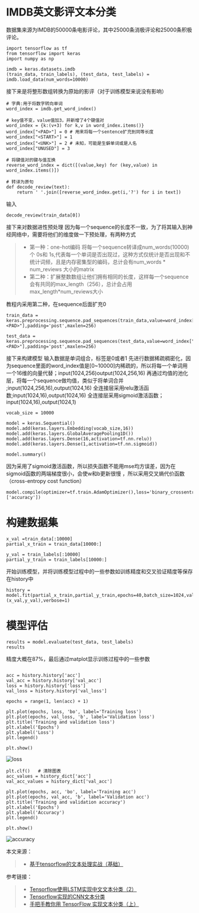 # IMDB英文影评文本分类

数据集来源为IMDB的50000条电影评论，其中25000条消极评论和25000条积极评论。

```python?linenums
import tensorflow as tf
from tensorflow import keras
import numpy as np

imdb = keras.datasets.imdb
(train_data, train_labels), (test_data, test_labels) = imdb.load_data(num_words=10000)
```

接下来是将整形数组转换为原始的影评（对于训练模型来说没有影响）

```python?linenums
# 字典:用于将数字转向单词
word_index = imdb.get_word_index()

# key值不变，value值加3，并新增了4个键值对
word_index = {k:(v+3) for k,v in word_index.items()}
word_index["<PAD>"] = 0 # 用来将每一个sentence扩充到同等长度
word_index["<START>"] = 1
word_index["<UNK>"] = 2 # 未知，可能是生僻单词或是人名
word_index["UNUSED"] = 3

# 将键值对的键与值互换
reverse_word_index = dict([(value,key) for (key,value) in word_index.items()])

# 转译为原句
def decode_review(text):
    return ' '.join([reverse_word_index.get(i,'?') for i in text])
```

输入

```python?linenums
decode_review(train_data[0])
```

接下来对数据进性预处理
因为每一个sequence的长度不一致，为了将其输入到神经网络中，需要将他们的维度做一下预处理，有两种方式

> * 第一种：one-hot编码 将每一个sequence转译成num_words(10000)个 0s和 1s,代表每一个单词是否出现过，这种方式仅统计是否出现和不统计词频，且是内存密集型的编码，总计会有num_words * num_reviews 大小的matrix
> * 第二种：扩展整数数组让他们拥有相同的长度，这样每一个sequence会有共同的max_length（256），总计会占用 max_length*num_reviews大小

教程内采用第二种，在sequence后面扩充0

```python?linenums
train_data = keras.preprocessing.sequence.pad_sequences(train_data,value=word_index["<PAD>"],padding='post',maxlen=256)

test_data = keras.preprocessing.sequence.pad_sequences(test_data,value=word_index["<PAD>"],padding='post',maxlen=256)
```

接下来构建模型
输入数据是单词组合，标签是0或者1
先进行数据稀疏稠密化，因为sequence里面的word_index值是[0~10000]内稀疏的，所以将每一个单词用一个16维的向量代替；input(1024,256)output(1024,256,16)
再通过均值的池化层，将每一个sequence做均值，类似于将单词合并 ;input(1024,256,16),output(1024,16)
全连接层采用relu激活函数;input(1024,16),output(1024,16)
全连接层采用sigmoid激活函数；input(1024,16),output(1024,1)

```python?linenums
vocab_size = 10000

model = keras.Sequential()
model.add(keras.layers.Embedding(vocab_size,16))
model.add(keras.layers.GlobalAveragePooling1D())
model.add(keras.layers.Dense(16,activation=tf.nn.relu))
model.add(keras.layers.Dense(1,activation=tf.nn.sigmoid))

model.summary()
```

因为采用了sigmoid激活函数，所以损失函数不能用mse均方误差，因为在sigmoid函数的两端梯度很小，会使w和b更新很慢 ，所以采用交叉熵代价函数（cross-entropy cost function）

```python?linenums
model.compile(optimizer=tf.train.AdamOptimizer(),loss='binary_crossentropy',metrics=['accuracy'])
```

#  构建数据集

```python?linenums
x_val =train_data[:10000]
partial_x_train = train_data[10000:]

y_val = train_labels[:10000]
partial_y_train = train_labels[10000:]
```

开始训练模型，并将训练模型过程中的一些参数如训练精度和交叉验证精度等保存在history中

```python?linenums
history = model.fit(partial_x_train,partial_y_train,epochs=40,batch_size=1024,validation_data=(x_val,y_val),verbose=1)
```

# 模型评估

```python?linenums
results = model.evaluate(test_data, test_labels)
results
```

精度大概在87%，最后通过matplot显示训练过程中的一些参数

```python?linenumsimport matplotlib.pyplot as plt

acc = history.history['acc']
val_acc = history.history['val_acc']
loss = history.history['loss']
val_loss = history.history['val_loss']

epochs = range(1, len(acc) + 1)

plt.plot(epochs, loss, 'bo', label='Training loss')
plt.plot(epochs, val_loss, 'b', label='Validation loss')
plt.title('Training and validation loss')
plt.xlabel('Epochs')
plt.ylabel('Loss')
plt.legend()

plt.show()
```

![loss](./images/loss.png)

```python?linenums
plt.clf()   # 清除图表
acc_values = history_dict['acc']
val_acc_values = history_dict['val_acc']

plt.plot(epochs, acc, 'bo', label='Training acc')
plt.plot(epochs, val_acc, 'b', label='Validation acc')
plt.title('Training and validation accuracy')
plt.xlabel('Epochs')
plt.ylabel('Accuracy')
plt.legend()

plt.show()
```

![accuracy](./images/accuracy.png)







本文来源：

> * [基于tensorflow的文本处理实战（基础）](https://blog.csdn.net/sun_xiao_kai/article/details/93081561)

参考链接：

> * [Tensorflow使用LSTM实现中文文本分类（2）](https://blog.csdn.net/missyougoon/article/details/89419235)
> * [Tensorflow实现的CNN文本分类](https://blog.csdn.net/u011239443/article/details/80497184)
> * [手把手教你用 TensorFlow 实现文本分类（上）](https://www.leiphone.com/news/201705/4CFBFH5szAubNQiK.html)
